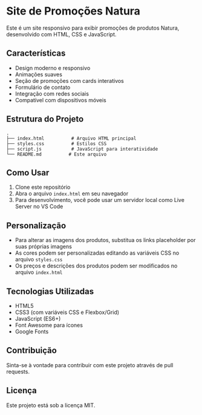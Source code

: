 # Site de Promoções Natura

Este é um site responsivo para exibir promoções de produtos Natura, desenvolvido com HTML, CSS e JavaScript.

## Características

- Design moderno e responsivo
- Animações suaves
- Seção de promoções com cards interativos
- Formulário de contato
- Integração com redes sociais
- Compatível com dispositivos móveis

## Estrutura do Projeto

```
.
├── index.html          # Arquivo HTML principal
├── styles.css          # Estilos CSS
├── script.js           # JavaScript para interatividade
└── README.md          # Este arquivo
```

## Como Usar

1. Clone este repositório
2. Abra o arquivo `index.html` em seu navegador
3. Para desenvolvimento, você pode usar um servidor local como Live Server no VS Code

## Personalização

- Para alterar as imagens dos produtos, substitua os links placeholder por suas próprias imagens
- As cores podem ser personalizadas editando as variáveis CSS no arquivo `styles.css`
- Os preços e descrições dos produtos podem ser modificados no arquivo `index.html`

## Tecnologias Utilizadas

- HTML5
- CSS3 (com variáveis CSS e Flexbox/Grid)
- JavaScript (ES6+)
- Font Awesome para ícones
- Google Fonts

## Contribuição

Sinta-se à vontade para contribuir com este projeto através de pull requests.

## Licença

Este projeto está sob a licença MIT. 